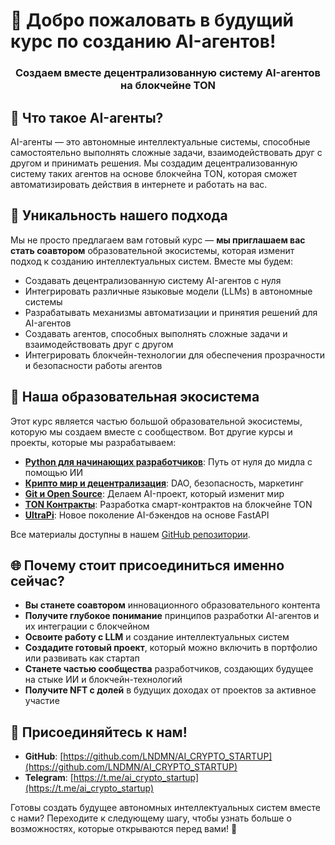 # 🚀 Добро пожаловать в будущий курс по созданию AI-агентов!

<div align="center">
  <h3>Создаем вместе децентрализованную систему AI-агентов на блокчейне TON</h3>
</div>

## 🌟 Что такое AI-агенты?

AI-агенты — это автономные интеллектуальные системы, способные самостоятельно выполнять сложные задачи, взаимодействовать друг с другом и принимать решения. Мы создадим децентрализованную систему таких агентов на основе блокчейна TON, которая сможет автоматизировать действия в интернете и работать на вас.

## 💎 Уникальность нашего подхода

Мы не просто предлагаем вам готовый курс — **мы приглашаем вас стать соавтором** образовательной экосистемы, которая изменит подход к созданию интеллектуальных систем. Вместе мы будем:

- Создавать децентрализованную систему AI-агентов с нуля
- Интегрировать различные языковые модели (LLMs) в автономные системы
- Разрабатывать механизмы автоматизации и принятия решений для AI-агентов
- Создавать агентов, способных выполнять сложные задачи и взаимодействовать друг с другом
- Интегрировать блокчейн-технологии для обеспечения прозрачности и безопасности работы агентов

## 🚀 Наша образовательная экосистема

Этот курс является частью большой образовательной экосистемы, которую мы создаем вместе с сообществом. Вот другие курсы и проекты, которые мы разрабатываем:

- **[Python для начинающих разработчиков](https://github.com/LNDMN/AI_CRYPTO_STARTUP/tree/main/courses/ru/become_python_ai_dev)**: Путь от нуля до мидла с помощью ИИ
- **[Крипто мир и децентрализация](https://github.com/LNDMN/AI_CRYPTO_STARTUP/tree/main/courses/ru/crypto_world_intro)**: DAO, безопасность, маркетинг
- **[Git и Open Source](https://github.com/LNDMN/AI_CRYPTO_STARTUP/tree/main/courses/ru/git_opensource)**: Делаем AI-проект, который изменит мир
- **[TON Контракты](https://github.com/LNDMN/AI_CRYPTO_STARTUP/tree/main/courses/ru/ton_contracts)**: Разработка смарт-контрактов на блокчейне TON
- **[UltraPi](https://github.com/LNDMN/AI_CRYPTO_STARTUP/tree/main/courses/ru/ultrapi)**: Новое поколение AI-бэкендов на основе FastAPI

Все материалы доступны в нашем [GitHub репозитории](https://github.com/LNDMN/AI_CRYPTO_STARTUP).

## 🌐 Почему стоит присоединиться именно сейчас?

- **Вы станете соавтором** инновационного образовательного контента
- **Получите глубокое понимание** принципов разработки AI-агентов и их интеграции с блокчейном
- **Освоите работу с LLM** и создание интеллектуальных систем
- **Создадите готовый проект**, который можно включить в портфолио или развивать как стартап
- **Станете частью сообщества** разработчиков, создающих будущее на стыке ИИ и блокчейн-технологий
- **Получите NFT с долей** в будущих доходах от проектов за активное участие

## 👥 Присоединяйтесь к нам!

- **GitHub**: [https://github.com/LNDMN/AI_CRYPTO_STARTUP](https://github.com/LNDMN/AI_CRYPTO_STARTUP)
- **Telegram**: [https://t.me/ai_crypto_startup](https://t.me/ai_crypto_startup)

Готовы создать будущее автономных интеллектуальных систем вместе с нами? Переходите к следующему шагу, чтобы узнать больше о возможностях, которые открываются перед вами! 🚀 